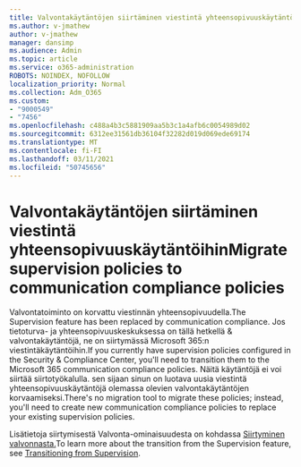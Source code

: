 ```yaml
---
title: Valvontakäytäntöjen siirtäminen viestintä yhteensopivuuskäytäntöihin
ms.author: v-jmathew
author: v-jmathew
manager: dansimp
ms.audience: Admin
ms.topic: article
ms.service: o365-administration
ROBOTS: NOINDEX, NOFOLLOW
localization_priority: Normal
ms.collection: Adm_O365
ms.custom:
- "9000549"
- "7456"
ms.openlocfilehash: c488a4b3c5881909aa5b3c1a4afb6c0054989d02
ms.sourcegitcommit: 6312ee31561db36104f32282d019d069ede69174
ms.translationtype: MT
ms.contentlocale: fi-FI
ms.lasthandoff: 03/11/2021
ms.locfileid: "50745656"
---
```

# <a name="migrate-supervision-policies-to-communication-compliance-policies"></a><span data-ttu-id="5a347-102">Valvontakäytäntöjen siirtäminen viestintä yhteensopivuuskäytäntöihin</span><span class="sxs-lookup"><span data-stu-id="5a347-102">Migrate supervision policies to communication compliance policies</span></span>

<span data-ttu-id="5a347-103">Valvontatoiminto on korvattu viestinnän yhteensopivuudella.</span><span class="sxs-lookup"><span data-stu-id="5a347-103">The Supervision feature has been replaced by communication compliance.</span></span> <span data-ttu-id="5a347-104">Jos tietoturva- ja yhteensopivuuskeskuksessa on tällä hetkellä & valvontakäytäntöjä, ne on siirtymässä Microsoft 365:n viestintäkäytäntöihin.</span><span class="sxs-lookup"><span data-stu-id="5a347-104">If you currently have supervision policies configured in the Security & Compliance Center, you'll need to transition them to the Microsoft 365 communication compliance policies.</span></span> <span data-ttu-id="5a347-105">Näitä käytäntöjä ei voi siirtää siirtotyökalulla. sen sijaan sinun on luotava uusia viestintä yhteensopivuuskäytäntöjä olemassa olevien valvontakäytäntöjen korvaamiseksi.</span><span class="sxs-lookup"><span data-stu-id="5a347-105">There's no migration tool to migrate these policies; instead, you'll need to create new communication compliance policies to replace your existing supervision policies.</span></span>

<span data-ttu-id="5a347-106">Lisätietoja siirtymisestä Valvonta-ominaisuudesta on kohdassa [Siirtyminen valvonnasta.](https://go.microsoft.com/fwlink/?linkid=2128750)</span><span class="sxs-lookup"><span data-stu-id="5a347-106">To learn more about the transition from the Supervision feature, see [Transitioning from Supervision](https://go.microsoft.com/fwlink/?linkid=2128750).</span></span>
